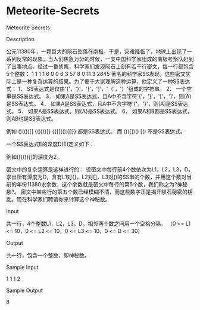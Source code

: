 # Meteorite-Secrets

Meteorite Secrets

Description

公元11380年，一颗巨大的陨石坠落在南极。于是，灾难降临了，地球上出现了一系列反常的现象。当人们焦急万分的时候，一支中国科学家组成的南极考察队赶到了出事地点。经过一番侦察，科学家们发现陨石上刻有若干行密文，每一行都包含5个整数： 
1 1 1 1 6 
0 0 6 3 57 
8 0 11 3 2845 
著名的科学家SS发现，这些密文实际上是一种复杂运算的结果。为了便于大家理解这种运算，他定义了一种SS表达式： 
1．	SS表达式是仅由'{'，'}'，'['，']'，'（'，'）'组成的字符串。 
2．	一个空串是SS表达式。 
3．	如果A是SS表达式，且A中不含字符'{'，'}'，'['，']'，则(A)是SS表达式。 
4．	如果A是SS表达式，且A中不含字符'{'，'}'，则[A]是SS表达式。 
5．	如果A是SS表达式，则{A}是SS表达式。 
6．	如果A和B都是SS表达式，则AB也是SS表达式。 


例如 
()(())[] 
{()[()]} 
{{[[(())]]}} 
都是SS表达式。 
而 
()([])() 
[() 
不是SS表达式。 

一个SS表达式E的深度D(E)定义如下： 
 
例如(){()}[]的深度为2。 

密文中的复杂运算是这样进行的： 
设密文中每行前4个数依次为L1，L2，L3，D，求出所有深度为D，含有L1对{}，L2对[]，L3对()的SS串的个数，并用这个数对当前的年份11380求余数，这个余数就是密文中每行的第5个数，我们称之为?神秘数?。 
密文中某些行的第五个数已经模糊不清，而这些数字正是揭开陨石秘密的钥匙。现在科学家们聘请你来计算这个神秘数。

Input

共一行，4个整数L1，L2，L3，D。相邻两个数之间用一个空格分隔。 
（0 <= L1 <= 10，0 <= L2 <= 10，0 <= L3 <= 10，0 <= D <= 30）

Output

共一行，包含一个整数，即神秘数。

Sample Input

1 1 1 2

Sample Output

8
